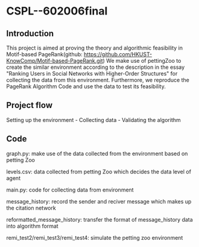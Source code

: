 # CSPL--602006final

## Introduction
This project is aimed at proving the theory and algorithmic feasibility in Motif-based PageRank(github: https://github.com/HKUST-KnowComp/Motif-based-PageRank.git) We make use of pettingZoo to create the similar environment according to the description in the essay "Ranking Users in Social Networks with Higher-Order Structures" for collecting the data from this environment. Furthermore, we reproduce the PageRank Algorithm Code and use the data to test its feasibility.

## Project flow
Setting up the environment - Collecting data - Validating the algorithm

## Code
graph.py: make use of the data collected from the environment based on petting Zoo

levels.csv: data collected from petting Zoo which decides the data level of agent

main.py: code for collecting data from environment

message_history: record the sender and reciver message which makes up the citation network

reformatted_message_history: transfer the format of message_history data into algorithm format

remi_test2/remi_test3/remi_test4: simulate the petting zoo environment
